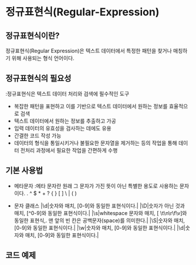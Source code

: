 # 정규표현식(Regular-Expression)
## 정규표현식이란?
정규표현식(Regular Expression)은 텍스트 데이터에서 특정한 패턴을 찾거나 매칭하기 위해 사용되는 형식 언어이다.


## 정규표현식의 필요성
:정규표현식은 텍스트 데이터 처리와 검색에 필수적인 도구

* 복잡한 패턴을 표현하고 이를 기반으로 텍스트 데이터에서 원하는 정보를 효율적으로 검색
* 텍스트 데이터에서 원하는 정보를 추출하고 가공 
* 입력 데이터의 유효성을 검사하는 데에도 유용
* 간결한 코드 작성 가능
* 데이터의 형식을 통일시키거나 불필요한 문자열을 제거하는 등의 작업을 통해 데이터 전처리 과정에서 필요한 작업을 간편하게 수행


## 기본 사용법
- 메타문자
:메타 문자란 원래 그 문자가 가진 뜻이 아닌 특별한 용도로 사용하는 문자이다.
. ^ $ * + ? { } [ ] \ | ( )

- 문자 클래스
|\d|숫자와 매치, [0-9]와 동일한 표현식이다.|
|\D|숫자가 아닌 것과 매치, [^0-9]와 동일한 표현식이다.|
|\s|whitespace 문자와 매치, [ \t\n\r\f\v]와 동일한 표현식,. 맨 앞의 빈 칸은 공백문자(space)를 의미한다.|
|\S|숫자와 매치, [0-9]와 동일한 표현식이다.|
|\w|숫자와 매치, [0-9]와 동일한 표현식이다.|
|\d|숫자와 매치, [0-9]와 동일한 표현식이다.|

## 코드 예제

